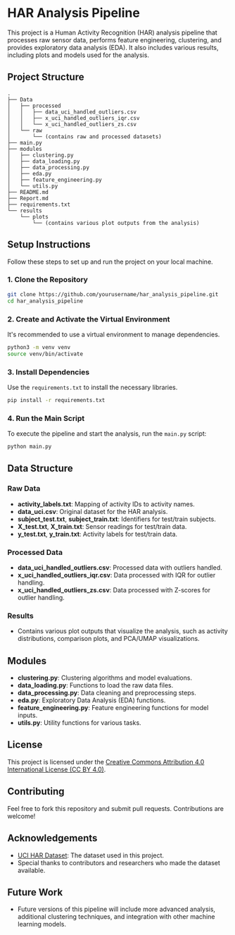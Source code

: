 
# HAR Analysis Pipeline

This project is a Human Activity Recognition (HAR) analysis pipeline that processes raw sensor data, performs feature engineering, clustering, and provides exploratory data analysis (EDA). It also includes various results, including plots and models used for the analysis.

## Project Structure

```
.
├── Data
│   ├── processed
│   │   ├── data_uci_handled_outliers.csv
│   │   ├── x_uci_handled_outliers_iqr.csv
│   │   └── x_uci_handled_outliers_zs.csv
│   └── raw
│       └── (contains raw and processed datasets)
├── main.py
├── modules
│   ├── clustering.py
│   ├── data_loading.py
│   ├── data_processing.py
│   ├── eda.py
│   ├── feature_engineering.py
│   └── utils.py
├── README.md
├── Report.md
├── requirements.txt
└── results
    └── plots
        └── (contains various plot outputs from the analysis)

```

## Setup Instructions

Follow these steps to set up and run the project on your local machine.

### 1. Clone the Repository

```bash
git clone https://github.com/yourusername/har_analysis_pipeline.git
cd har_analysis_pipeline
```

### 2. Create and Activate the Virtual Environment

It's recommended to use a virtual environment to manage dependencies.

```bash
python3 -m venv venv
source venv/bin/activate
```

### 3. Install Dependencies

Use the `requirements.txt` to install the necessary libraries.

```bash
pip install -r requirements.txt
```

### 4. Run the Main Script

To execute the pipeline and start the analysis, run the `main.py` script:

```bash
python main.py
```

## Data Structure

### Raw Data
- **activity_labels.txt**: Mapping of activity IDs to activity names.
- **data_uci.csv**: Original dataset for the HAR analysis.
- **subject_test.txt**, **subject_train.txt**: Identifiers for test/train subjects.
- **X_test.txt**, **X_train.txt**: Sensor readings for test/train data.
- **y_test.txt**, **y_train.txt**: Activity labels for test/train data.

### Processed Data
- **data_uci_handled_outliers.csv**: Processed data with outliers handled.
- **x_uci_handled_outliers_iqr.csv**: Data processed with IQR for outlier handling.
- **x_uci_handled_outliers_zs.csv**: Data processed with Z-scores for outlier handling.

### Results
- Contains various plot outputs that visualize the analysis, such as activity distributions, comparison plots, and PCA/UMAP visualizations.

## Modules

- **clustering.py**: Clustering algorithms and model evaluations.
- **data_loading.py**: Functions to load the raw data files.
- **data_processing.py**: Data cleaning and preprocessing steps.
- **eda.py**: Exploratory Data Analysis (EDA) functions.
- **feature_engineering.py**: Feature engineering functions for model inputs.
- **utils.py**: Utility functions for various tasks.

## License

This project is licensed under the [Creative Commons Attribution 4.0 International License (CC BY 4.0)](https://creativecommons.org/licenses/by/4.0/).

## Contributing

Feel free to fork this repository and submit pull requests. Contributions are welcome!

## Acknowledgements

- [UCI HAR Dataset](https://archive.ics.uci.edu/ml/datasets/human+activity+recognition+with+smartphones): The dataset used in this project.
- Special thanks to contributors and researchers who made the dataset available.

## Future Work

- Future versions of this pipeline will include more advanced analysis, additional clustering techniques, and integration with other machine learning models.
